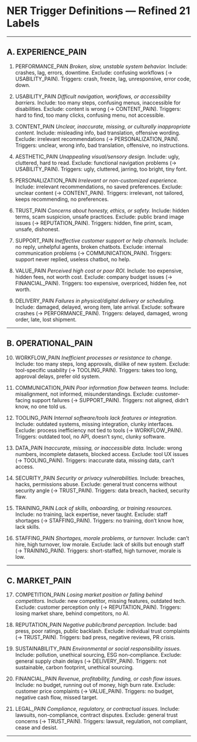 # NER Trigger Definitions — Refined 21 Labels

---

## A. EXPERIENCE_PAIN

1. PERFORMANCE_PAIN
   *Broken, slow, unstable system behavior.*
   Include: crashes, lag, errors, downtime.
   Exclude: confusing workflows (→ USABILITY_PAIN).
   Triggers: crash, freeze, lag, unresponsive, error code, down.

2. USABILITY_PAIN
   *Difficult navigation, workflows, or accessibility barriers.*
   Include: too many steps, confusing menus, inaccessible for disabilities.
   Exclude: content is wrong (→ CONTENT_PAIN).
   Triggers: hard to find, too many clicks, confusing menu, not accessible.

3. CONTENT_PAIN
   *Unclear, inaccurate, missing, or culturally inappropriate content.*
   Include: misleading info, bad translation, offensive wording.
   Exclude: irrelevant recommendations (→ PERSONALIZATION_PAIN).
   Triggers: unclear, wrong info, bad translation, offensive, no instructions.

4. AESTHETIC_PAIN
   *Unappealing visual/sensory design.*
   Include: ugly, cluttered, hard to read.
   Exclude: functional navigation problems (→ USABILITY_PAIN).
   Triggers: ugly, cluttered, jarring, too bright, tiny font.

5. PERSONALIZATION_PAIN
   *Irrelevant or non-customized experience.*
   Include: irrelevant recommendations, no saved preferences.
   Exclude: unclear content (→ CONTENT_PAIN).
   Triggers: irrelevant, not tailored, keeps recommending, no preferences.

6. TRUST_PAIN
   *Concerns about honesty, ethics, or safety.*
   Include: hidden terms, scam suspicion, unsafe practices.
   Exclude: public brand image issues (→ REPUTATION_PAIN).
   Triggers: hidden, fine print, scam, unsafe, dishonest.

7. SUPPORT_PAIN
   *Ineffective customer support or help channels.*
   Include: no reply, unhelpful agents, broken chatbots.
   Exclude: internal communication problems (→ COMMUNICATION_PAIN).
   Triggers: support never replied, useless chatbot, no help.

8. VALUE_PAIN
   *Perceived high cost or poor ROI.*
   Include: too expensive, hidden fees, not worth cost.
   Exclude: company budget issues (→ FINANCIAL_PAIN).
   Triggers: too expensive, overpriced, hidden fee, not worth.

9. DELIVERY_PAIN
   *Failures in physical/digital delivery or scheduling.*
   Include: damaged, delayed, wrong item, late arrival.
   Exclude: software crashes (→ PERFORMANCE_PAIN).
   Triggers: delayed, damaged, wrong order, late, lost shipment.

---

## B. OPERATIONAL_PAIN

10. WORKFLOW_PAIN
    *Inefficient processes or resistance to change.*
    Include: too many steps, long approvals, dislike of new system.
    Exclude: tool-specific usability (→ TOOLING_PAIN).
    Triggers: takes too long, approval delays, prefer old system.

11. COMMUNICATION_PAIN
    *Poor information flow between teams.*
    Include: misalignment, not informed, misunderstandings.
    Exclude: customer-facing support failures (→ SUPPORT_PAIN).
    Triggers: not aligned, didn’t know, no one told us.

12. TOOLING_PAIN
    *Internal software/tools lack features or integration.*
    Include: outdated systems, missing integration, clunky interfaces.
    Exclude: process inefficiency not tied to tools (→ WORKFLOW_PAIN).
    Triggers: outdated tool, no API, doesn’t sync, clunky software.

13. DATA_PAIN
    *Inaccurate, missing, or inaccessible data.*
    Include: wrong numbers, incomplete datasets, blocked access.
    Exclude: tool UX issues (→ TOOLING_PAIN).
    Triggers: inaccurate data, missing data, can’t access.

14. SECURITY_PAIN
    *Security or privacy vulnerabilities.*
    Include: breaches, hacks, permissions abuse.
    Exclude: general trust concerns without security angle (→ TRUST_PAIN).
    Triggers: data breach, hacked, security flaw.

15. TRAINING_PAIN
    *Lack of skills, onboarding, or training resources.*
    Include: no training, lack expertise, never taught.
    Exclude: staff shortages (→ STAFFING_PAIN).
    Triggers: no training, don’t know how, lack skills.

16. STAFFING_PAIN
    *Shortages, morale problems, or turnover.*
    Include: can’t hire, high turnover, low morale.
    Exclude: lack of skills but enough staff (→ TRAINING_PAIN).
    Triggers: short-staffed, high turnover, morale is low.

---

## C. MARKET_PAIN

17. COMPETITION_PAIN
    *Losing market position or falling behind competitors.*
    Include: new competitor, missing features, outdated tech.
    Exclude: customer perception only (→ REPUTATION_PAIN).
    Triggers: losing market share, behind competitors, no AI.

18. REPUTATION_PAIN
    *Negative public/brand perception.*
    Include: bad press, poor ratings, public backlash.
    Exclude: individual trust complaints (→ TRUST_PAIN).
    Triggers: bad press, negative reviews, PR crisis.

19. SUSTAINABILITY_PAIN
    *Environmental or social responsibility issues.*
    Include: pollution, unethical sourcing, ESG non-compliance.
    Exclude: general supply chain delays (→ DELIVERY_PAIN).
    Triggers: not sustainable, carbon footprint, unethical sourcing.

20. FINANCIAL_PAIN
    *Revenue, profitability, funding, or cash flow issues.*
    Include: no budget, running out of money, high burn rate.
    Exclude: customer price complaints (→ VALUE_PAIN).
    Triggers: no budget, negative cash flow, missed target.

21. LEGAL_PAIN
    *Compliance, regulatory, or contractual issues.*
    Include: lawsuits, non-compliance, contract disputes.
    Exclude: general trust concerns (→ TRUST_PAIN).
    Triggers: lawsuit, regulation, not compliant, cease and desist.

---
